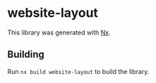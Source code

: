 # website-layout

This library was generated with [Nx](https://nx.dev).

## Building

Run `nx build website-layout` to build the library.
